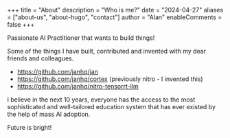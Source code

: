 +++
title = "About"
description = "Who is me?"
date = "2024-04-27"
aliases = ["about-us", "about-hugo", "contact"]
author = "Alan"
enableComments = false
+++

Passionate AI Practitioner that wants to build things!

Some of the things I have built, contributed and invented with my dear friends and colleagues.

* https://github.com/janhq/jan
* https://github.com/janhq/cortex (previously nitro - I invented this)
* https://github.com/janhq/nitro-tensorrt-llm

I believe in the next 10 years, everyone has the access to the most sophisticated and well-tailored education system that has ever existed by the help of mass AI adoption.

Future is bright!
